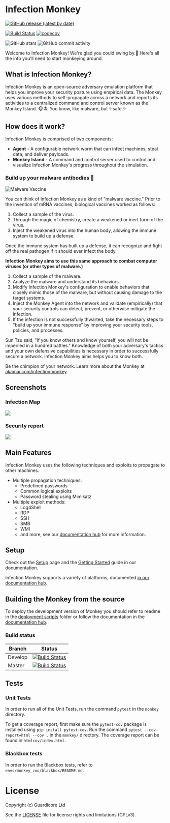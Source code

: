 # Infection Monkey
[![GitHub release (latest by date)](https://img.shields.io/github/v/release/guardicore/monkey)](https://github.com/guardicore/monkey/releases)

[![Build Status](https://app.travis-ci.com/guardicore/monkey.svg?branch=develop)](https://app.travis-ci.com/guardicore/monkey)
[![codecov](https://codecov.io/gh/guardicore/monkey/branch/develop/graph/badge.svg)](https://codecov.io/gh/guardicore/monkey)

![GitHub stars](https://img.shields.io/github/stars/guardicore/monkey)
![GitHub commit activity](https://img.shields.io/github/commit-activity/m/guardicore/monkey)

Welcome to Infection Monkey!  We're glad you could swing by.🐒 Here's all the
info you'll need to start monkeying around.

## What is Infection Monkey?
Infection Monkey is an open-source adversary emulation platform that helps you
improve your security posture using empirical data. The Monkey uses various
methods to self-propagate across a network and reports its activities to a
centralized command and control server known as the Monkey Island. 🐵🏝️ You
know, like malware, but ✨safe.✨

## How does it work?

Infection Monkey is comprised of two components:

* **Agent** - A configurable network worm that can infect machines, steal
  data, and deliver payloads.
* **Monkey Island** - A command and control server used to control and
  visualize Infection Monkey's progress throughout the simulation.

### Build up your malware antibodies 💉

![Malware Vaccine](docs/static/images/monkey-iv.png "Malware Vaccine")

You can think of Infection Monkey as a kind of "malware vaccine." Prior to the
invention of mRNA vaccines, biological vaccines worked as follows:

1. Collect a sample of the virus.
2. Through the magic of chemistry, create a weakened or inert form of the
   virus.
3. Inject the weakened virus into the human body, allowing the immune system to
   build up a defense.

Once the immune system has built up a defense, it can recognize and fight off
the real pathogen if it should ever infect the body.

**Infection Monkey aims to use this same approach to combat computer viruses
(or other types of malware.)**

1. Collect a sample of the malware.
2. Analyze the malware and understand its behaviors.
3. Modify Infection Monkey's configuration to enable behaviors that closely
   mimic those of the malware, but without causing damage to the target
   systems.
4. Inject the Monkey Agent into the network and validate (empirically) that
   your security controls can detect, prevent, or otherwise mitigate the
   infection.
5. If the infection is not successfully thwarted, take the necessary steps to
   "build up your immune response" by improving your security tools, policies,
   and processes.

Sun Tzu said, "if you know others and know yourself, you will not be imperiled
in a hundred battles." Knowledge of both your adversary's tactics and your own
defensive capabilities is necessary in order to successfully secure a network.
Infection Monkey aims helps you to know both.

Be the chimpion of your network. Learn more about the Monkey at
[akamai.com/infectionmonkey](https://www.akamai.com/infectionmonkey).


## Screenshots

### Infection Map
<img src="docs/static/images/island/infection-map-page/infection-map.png">

### Security report
<img src="docs/static/images/island/reports-page/security-report-overview.png">

## Main Features

Infection Monkey uses the following techniques and exploits to propagate to
other machines.

* Multiple propagation techniques:
  * Predefined passwords
  * Common logical exploits
  * Password stealing using Mimikatz
* Multiple exploit methods:
  * Log4Shell
  * RDP
  * SSH
  * SMB
  * WMI
  * and more, see our [documentation
    hub](https://techdocs.akamai.com/infection-monkey/docs/exploiters/) for
    more information.

## Setup
Check out the
[Setup](https://techdocs.akamai.com/infection-monkey/docs/setting-up-infection-monkey/)
page and the [Getting
Started](https://techdocs.akamai.com/infection-monkey/docs/getting-started/)
guide in our documentation.

Infection Monkey supports a variety of platforms, documented [in our
documentation
hub](https://techdocs.akamai.com/infection-monkey/docs/operating-systems/).

## Building the Monkey from the source
To deploy the development version of Monkey you should refer to readme in the
[deployment scripts](deployment_scripts) folder or follow the documentation in
the [documentation
hub](https://techdocs.akamai.com/infection-monkey/docs/development-setup/).

### Build status
| Branch | Status |
| ------ | :----: |
| Develop | [![Build Status](https://travis-ci.com/guardicore/monkey.svg?branch=develop)](https://travis-ci.com/guardicore/monkey) |
| Master | [![Build Status](https://travis-ci.com/guardicore/monkey.svg?branch=master)](https://travis-ci.com/guardicore/monkey) |

## Tests

### Unit Tests

In order to run all of the Unit Tests, run the command `pytest` in the `monkey`
directory.

To get a coverage report, first make sure the `pytest-cov` package is installed
using `pip install pytest-cov`. Run the command `pytest --cov-report=html --cov
.` in the `monkey/` directory. The coverage report can be found in
`htmlcov/index.html`.

### Blackbox tests

In order to run the Blackbox tests, refer to
`envs/monkey_zoo/blackbox/README.md`.

# License

Copyright (c) Guardicore Ltd

See the [LICENSE](LICENSE) file for license rights and limitations (GPLv3).
